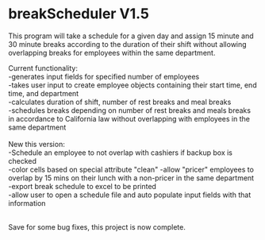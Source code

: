 # breakScheduler V1.5
This program will take a schedule for a given day and assign 15 minute and 30 minute breaks according to the duration of their shift without allowing overlapping breaks for employees within the same department.

Current functionality: <br />
-generates input fields for specified number of employees <br />
-takes user input to create employee objects containing their start time, end time, and department <br />
-calculates duration of shift, number of rest breaks and meal breaks <br />
-schedules breaks depending on number of rest breaks and meals breaks in accordance to California law without overlapping with employees in the same department <br />
 <br />
 New this version:  <br />
 -Schedule an employee to not overlap with cashiers if backup box is checked  <br />
 -color cells based on special attribute "clean"
 -allow "pricer" employees to overlap by 15 mins on their lunch with a non-pricer in the same department  <br />
 -export break schedule to excel to be printed<br />
 -allow user to open a schedule file and auto populate input fields with that information <br />

<br />
Save for some bug fixes, this project is now complete. 
